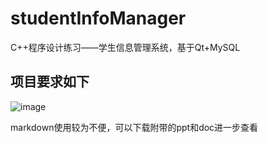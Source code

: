 # studentInfoManager
C++程序设计练习——学生信息管理系统，基于Qt+MySQL

<h2>项目要求如下</h2>

![image](https://user-images.githubusercontent.com/54974387/128875292-89e6fea9-c352-40d6-8975-3033489d3c49.png)


markdown使用较为不便，可以下载附带的ppt和doc进一步查看
